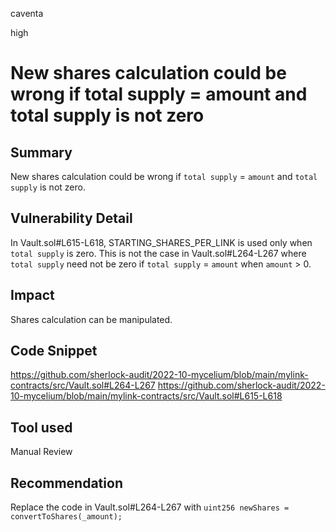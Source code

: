 caventa

high

# New shares calculation could be wrong if total supply = amount and total supply is not zero

## Summary
New shares calculation could be wrong if `total supply` = `amount` and `total supply` is not zero.

## Vulnerability Detail
In Vault.sol#L615-L618, STARTING_SHARES_PER_LINK is used only when `total supply` is zero. This is not the case in Vault.sol#L264-L267 where `total supply` need not be zero if `total supply` = `amount` when `amount` > 0.

## Impact
Shares calculation can be manipulated.

## Code Snippet
https://github.com/sherlock-audit/2022-10-mycelium/blob/main/mylink-contracts/src/Vault.sol#L264-L267
https://github.com/sherlock-audit/2022-10-mycelium/blob/main/mylink-contracts/src/Vault.sol#L615-L618
## Tool used

Manual Review

## Recommendation
Replace the code in Vault.sol#L264-L267 with `uint256 newShares = convertToShares(_amount);`
